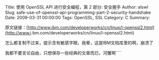 Title: 使用 OpenSSL API 进行安全编程，第 2 部分: 安全握手
Author: alswl
Slug: safe-use-of-openssl-api-programming-part-2-security-handshake
Date: 2009-03-31 00:00:00
Tags: OpenSSL, SSL
Category: C
Summary: 

原文链接：[http://www.ibm.com/developerworks/cn/linux/l-openssl2.html](http://www.i
bm.com/developerworks/cn/linux/l-openssl2.html)

怎么都复制不过来，提示含有敏感字眼，我晕，这是IBM文档库里的啊，崩溃了

我都不要言论自由，只想保存一些经典的文章而已，河蟹啊````

